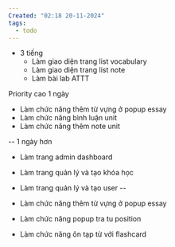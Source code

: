 ```yaml
---
Created: "02:18 20-11-2024"
tags:
  - todo
---
```

- 3 tiếng
	- Làm giao diện trang list vocabulary 
	- Làm giao diện trang list note
	- Làm bài lab  ATTT


Priority cao
1 ngày 
- Làm chức năng thêm từ vựng ở popup essay
- Làm chức năng bình luận unit
- Làm chức năng thêm note unit

--
1 ngày hơn
- Làm trang admin dashboard 
- Làm trang quản lý và tạo khóa học 
- Làm trang quản lý và tạo user
--

- Làm chức năng thêm từ vựng ở popup essay
- Làm chức năng popup tra tu position
- Làm chức năng ôn tạp từ với flashcard
